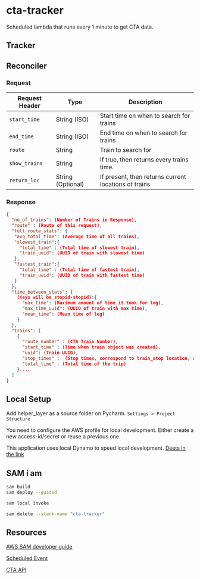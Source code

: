 # cta-tracker

Scheduled lambda that runs every 1 minute to get CTA data.

## Tracker

## Reconciler

### Request
| Request Header | Type              | Description                                          |
|----------------|-------------------|------------------------------------------------------|
| `start_time`   | String (ISO)      | Start time on when to search for trains              |
| `end_time`     | String (ISO)      | End time on when to search for trains                |
| `route`        | String            | Train to search for                                  |
| `show_trains`  | String            | If true, then returns every trains time.             |
| `return_loc`   | String (Optional) | If present, then returns current locations of trains |

### Response
```json
{
  "no_of_trains": (Number of Trains in Response),
  "route" : (Route of this request),
  "full_route_stats": {
   "avg_total_time": (Average time of all trains),
   "slowest_train":{
     "total_time" : (Total time of slowest train),
     "train_uuid": (UUID of train with slowest time) 
   }, 
   "fastest_train":{
     "total_time" : (Total time of fastest train),
     "train_uuid": (UUID of train with fastest time)
   }
  },
  "time_between_stats": {
    (Keys will be stopid-stopid):{
      "max_time": (Maximum amount of time it took for leg),
      "max_time_uuid": (UUID of train with max time),
      "mean_time": (Mean time of leg)
    }
  },
  "trains": [
    {
      "route_number" : (CTA Train Number),
      "start_time" : (Time when train object was created),
      "uuid": (Train UUID),
      "stop_times" :  (Stop times, correspond to train_stop location, can be Null if not available),
      "total_time" : (Total time of the trip)
    }....
  ]
}

```
## Local Setup

Add helper_layer as a source folder on Pycharm. `Settings > Project Structure`

You need to configure the AWS profile for local development. Either create a new access-id/secret or reuse a previous one.

This application uses local Dynamo to speed local development. [Deets in the link](https://docs.aws.amazon.com/amazondynamodb/latest/developerguide/DynamoDBLocal.DownloadingAndRunning.html)

## SAM i am

```bash
sam build
sam deploy --guided
```
```bash
sam local invoke 
```
```bash
sam delete --stack-name "cta-tracker"
```

## Resources

[AWS SAM developer guide](https://docs.aws.amazon.com/serverless-application-model/latest/developerguide/what-is-sam.html)

[Scheduled Event](https://github.com/aws/serverless-application-model/blob/master/versions/2016-10-31.md#schedule)

[CTA API]("https://www.transitchicago.com/developers/ttdocs/")